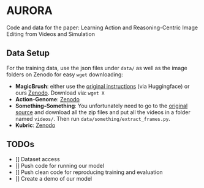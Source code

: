# AURORA
Code and data for the paper: Learning Action and Reasoning-Centric Image Editing from Videos and Simulation

## Data Setup

For the training data, use the json files under `data/` as well as the image folders on Zenodo for easy `wget` downloading:

- **MagicBrush**: either use the [original instructions](Link) (via Huggingface) or ours [Zenodo](URL). Download via: `wget X`
- **Action-Genome**: [Zenodo](Link)
- **Something-Something**: You unfortunately need to go to the [original source](https://developer.qualcomm.com/software/ai-datasets/something-something) and download all the zip files and put all the videos in a folder named `videos/`. Then run `data/something/extract_frames.py`.
- **Kubric**: [Zenodo](Link)

## TODOs
- [] Dataset access
- [] Push code for running our model
- [] Push clean code for reproducing training and evaluation
- [] Create a demo of our model
